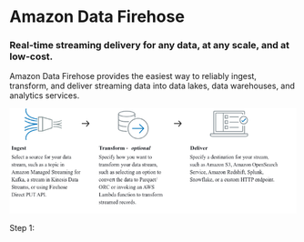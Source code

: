 
# Amazon Data Firehose
### Real-time streaming delivery for any data, at any scale, and at low-cost.

Amazon Data Firehose provides the easiest way to reliably ingest, transform, and deliver streaming data into data lakes, data warehouses, and analytics services.

![Amazon Data Firehose](../assets/amazon-data-firehose.png)

Step 1: 
